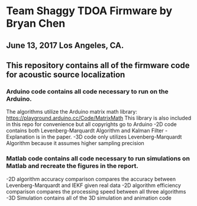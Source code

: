 # Team Shaggy TDOA Firmware by Bryan Chen
## June 13, 2017 Los Angeles, CA.

## This repository contains all of the firmware code for acoustic source localization
### Arduino code contains all code necessary to run on the Arduino. 
The algorithms utilize the Arduino matrix math library: https://playground.arduino.cc/Code/MatrixMath
This library is also included in this repo for convenience but all copyrights go to Arduino
-2D code contains both Levenberg-Marquardt Algorithm and Kalman Filter - Explanation is in the paper.
-3D code only utilizes Levenberg-Marquardt Algorithm because it assumes higher sampling precision

### Matlab code contains all code necessary to run simulations on Matlab and recreate the figures in the report.
-2D algorithm accuracy comparison compares the accuracy between Levenberg-Marquardt and IEKF given real data
-2D algorithm efficiency comparison compares the processing speed between all three algorithms
-3D Simulation contains all of the 3D simulation and animation code
